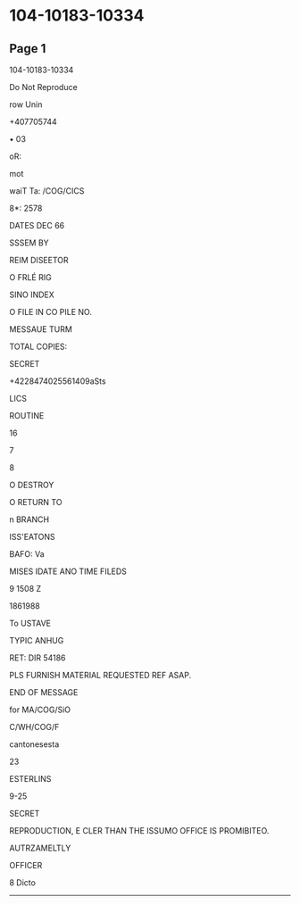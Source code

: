 # 104-10183-10334

## Page 1

104-10183-10334

Do Not Reproduce

row Unin

+407705744

• 03

oR:

mot

waiT Ta: /COG/CICS

8*: 2578

DATES DEC 66

SSSEM BY

REIM DISEETOR

O FRLÉ RIG

SINO INDEX

O FILE IN CO PILE NO.

MESSAUE TURM

TOTAL COPIES:

SECRET

+4228474025561409aSts

LICS

ROUTINE

16

7

8

O DESTROY

O RETURN TO

n BRANCH

ISS'EATONS

BAFO: Va

MISES IDATE ANO TIME FILEDS

9 1508 Z

1861988

To USTAVE

TYPIC ANHUG

RET: DIR 54186

PLS FURNISH MATERIAL REQUESTED REF ASAP.

END OF MESSAGE

for MA/COG/SiO

C/WH/COG/F

cantonesesta

23

ESTERLINS

9-25

SECRET

REPRODUCTION, E CLER THAN THE ISSUMO OFFICE IS PROMIBITEO.

AUTRZAMELTLY

OFFICER

8 Dicto

---

